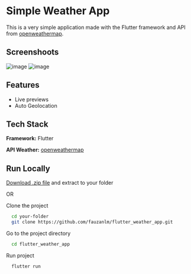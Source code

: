 
# Simple Weather App

This is a very simple application made with the Flutter framework and API from [openweathermap](https://openweathermap.org/).


## Screenshoots
![image](https://github.com/mhmmdfzn14/flutter-weather-app/assets/70043864/7f8b1852-1215-4ff2-a4a0-d75158c10155)
![image](https://github.com/mhmmdfzn14/flutter-weather-app/assets/70043864/cc497f97-4eec-48d5-ae19-f1b469b2e80f)



## Features

- Live previews
- Auto Geolocation


## Tech Stack

**Framework:** Flutter

**API Weather:** [openweathermap](https://openweathermap.org/)


## Run Locally


[Download .zip file](https://github.com/fauzanlm/flutter_weather_app/archive/refs/heads/main.zip) and extract to your folder

OR

Clone the project


```bash
  cd your-folder
  git clone https://github.com/fauzanlm/flutter_weather_app.git
```

Go to the project directory

```bash
  cd flutter_weather_app
```

Run project

```bash
  flutter run
```

